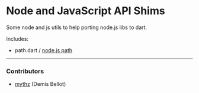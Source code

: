 Node and JavaScript API Shims
=============================

Some node and js utils to help porting node.js libs to dart.

Includes:

  - path.dart / [node.js path](http://nodejs.org/api/path.html) 
  

-------

### Contributors

  - [mythz](https://github.com/mythz) (Demis Bellot)
 
  